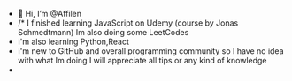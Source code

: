 - 👋 Hi, I’m @Affilen
- /* I finished learning JavaScript on Udemy  (course by Jonas Schmedtmann) Im also doing some LeetCodes 
- I'm also learning Python,React 
- I'm new to GitHub and overall programming community so I have no idea with what Im doing I will appreciate all tips or any kind of knowledge
- 
  

<!---
Affilen/Affilen is a ✨ special ✨ repository because its `README.md` (this file) appears on your GitHub profile.
You can click the Preview link to take a look at your changes.
--->
